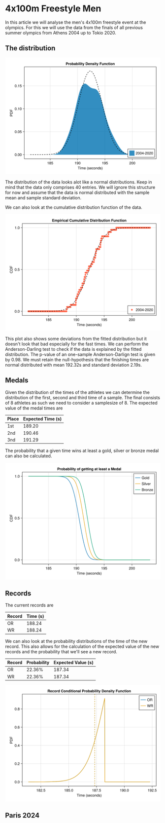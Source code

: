 # 4x100m Freestyle Men

In this article we will analyse the men's 4x100m freestyle event at the olympics. For this we will use the data from the finals of all previous summer olympics from Athens 2004 up to Tokio 2020. 

## The distribution

<p><img alt="freestyle-4x100m-men-pdf" src="../images/freestyle/freestyle-4x100m-men-distributionpdf.svg" style="float:center; width:600px" /></p>

The distribution of the data looks alot like a normal distributions. Keep in mind that the data only comprises 40 entries. We will ignore this structure for now and assume that the data is normal distributed with the sample mean and sample standard deviation.

We can also look at the cumulative distribution function of the data.
<p><img alt="freestyle-4x100m-men-cdf" src="../images/freestyle/freestyle-4x100m-men-distributioncdf.svg" style="float:center; width:600px" /></p>
This plot also shows some deviations from the fitted distribution but it doesn't look that bad especially for the fast times. We can perform the Anderson-Darling test to check if the data is explained by the fitted distribution. The p-value of an one-sample Anderson-Darlign test is given by 0.98. We must retain the null-hypothesis that the finishing times are normal distributed with mean 192.32s and standard deviation 2.19s.

## Medals
Given the distribution of the times of the athletes we can determine the distribution of the first, second and third time of a sample. The final consists of 8 athletes as such we need to consider a samplesize of 8. The expected value of the medal times are

| Place | Expected Time (s) |
| ----- | ------------- |
| 1st | 189.20 |
| 2nd | 190.46 |
| 3nd | 191.29 |

The probability that a given time wins at least a gold, silver or bronze medal can also be calculated.
<p><img alt="freestyle-4x100m-men-medal" src="../images/freestyle/freestyle-4x100m-men-medal.svg" style="float:center; width:600px" /></p>

## Records
The current records are

| Record | Time (s) |
|----|-------|
| OR | 188.24|
| WR | 188.24|

We can also look at the probability distributions of the time of the new record. This also allows for the calculation of the expected value of the new records and the probability that we'll see a new record.

| Record | Probability | Expected Value (s)|
| -- | ------ | --- |
| OR | 22.36% | 187.34 |
| WR | 22.36% | 187.34 |

<p><img alt="freestyle-4x100m-men-record" src="../images/freestyle/freestyle-4x100m-men-records.svg" style="float:center; width:600px" /></p>


## Paris 2024
